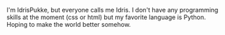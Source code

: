 I'm IdrisPukke, but everyone calls me Idris.
I don't have any programming skills at the moment (css or html) but my favorite language is Python.
Hoping to make the world better somehow.
